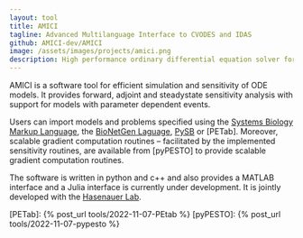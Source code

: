 ```yaml
---
layout: tool
title: AMICI
tagline: Advanced Multilanguage Interface to CVODES and IDAS
github: AMICI-dev/AMICI
image: /assets/images/projects/amici.png
description: High performance ordinary differential equation solver for simulation and sensitivity computation.
---
```

AMICI is a software tool for efficient simulation and sensitivity of ODE models.
It provides forward, adjoint and steadystate sensitivity analysis with support
for models with parameter dependent events.

Users can import models and problems specified using the
[Systems Biology Markup Language], the [BioNetGen Laguage], [PySB] or [PETab].
Moreover, scalable gradient computation routines – facilitated by the
implemented sensitivity routines, are available from [pyPESTO] to provide
scalable gradient computation routines.

The software is written in python and c++ and also provides a MATLAB interface and a
Julia interface is currently under development. It is jointly developed with the [Hasenauer Lab].

[Hasenauer Lab]: https://www.mathematics-and-life-sciences.uni-bonn.de/en/research/hasenauer-group
[BioNetGen Laguage]: https://bionetgen.org
[Systems Biology Markup Language]: https://sbml.org
[PySB]: https://pysb.org
[PETab]: {% post_url tools/2022-11-07-PEtab %}
[pyPESTO]: {% post_url tools/2022-11-07-pypesto %}
